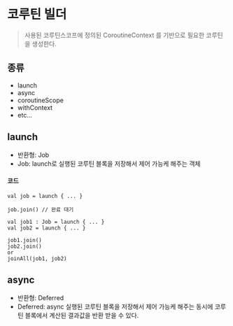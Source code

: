 # 코루틴 빌더
> 사용된 코루틴스코프에 정의된 CoroutineContext 를 기반으로 필요한 코루틴을 생성한다.

## 종류
- launch
- async
- coroutineScope
- withContext
- etc...

## launch
- 반환형: Job
- Job: launch로 실행된 코루틴 블록을 저장해서 제어 가능케 해주는 객체

#### 코드
```
val job = launch { ... }

job.join() // 완료 대기
```

```
val job1 : Job = launch { ... }
val job2 = launch { ... }

job1.join()
job2.join()
or
joinAll(job1, job2)
```

## async
- 반환형: Deferred
- Deferred: async 실행된 코루틴 블록을 저장해서 제어 가능케 해주는 동시에 코루틴 블록에서 계산된 결과값을 반환 받을 수 있다.

